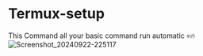 # Termux-setup
This Command all your basic command run automatic 💀🔥
![Screenshot_20240922-225117](https://github.com/user-attachments/assets/5ddadf07-e3dc-4b1d-8d68-5d5bb5cde0ef)
